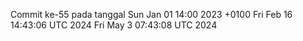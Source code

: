 Commit ke-55 pada tanggal Sun Jan 01 14:00 2023 +0100
Fri Feb 16 14:43:06 UTC 2024
Fri May  3 07:43:08 UTC 2024
